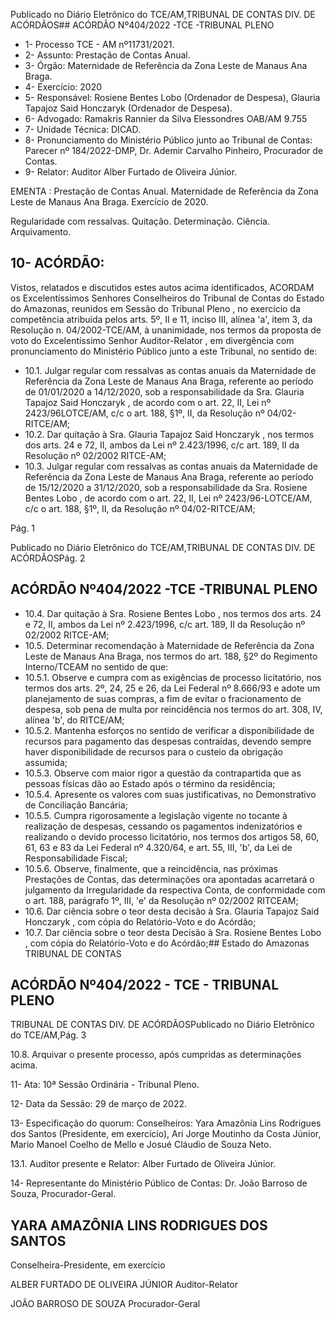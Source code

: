 Publicado  no  Diário  Eletrônico do TCE/AM,TRIBUNAL DE CONTAS DIV. DE ACÓRDÃOS## ACÓRDÃO Nº404/2022 -TCE -TRIBUNAL PLENO

- 1- Processo TCE - AM nº11731/2021.
- 2- Assunto: Prestação de Contas Anual.
- 3- Órgão: Maternidade de Referência da Zona Leste de Manaus Ana Braga.
- 4- Exercício: 2020
- 5- Responsável: Rosiene Bentes Lobo (Ordenador de Despesa), Glauria Tapajoz Said Honczaryk (Ordenador de Despesa).
- 6- Advogado: Ramakris Rannier da Silva Elessondres  OAB/AM 9.755
- 7- Unidade Técnica: DICAD.
- 8- Pronunciamento  do  Ministério  Público  junto  ao  Tribunal  de  Contas: Parecer  nº 184/2022-DMP, Dr. Ademir Carvalho Pinheiro, Procurador de Contas.
- 9- Relator: Auditor Alber Furtado de Oliveira Júnior.

EMENTA : Prestação de Contas Anual. Maternidade de Referência da Zona Leste de Manaus Ana Braga. Exercício de 2020.

Regularidade com ressalvas. Quitação. Determinação. Ciência. Arquivamento.

## 10-  ACÓRDÃO:

Vistos, relatados e discutidos estes autos acima identificados, ACORDAM os Excelentíssimos Senhores Conselheiros do Tribunal de Contas do Estado do Amazonas, reunidos em Sessão do Tribunal Pleno , no exercício da competência atribuída pelos arts. 5º, II e 11, inciso III, alínea 'a', item 3, da Resolução n. 04/2002-TCE/AM, à unanimidade, nos termos da proposta de voto do Excelentíssimo Senhor Auditor-Relator , em divergência com pronunciamento do Ministério Público junto a este Tribunal, no sentido de:

- 10.1. Julgar  regular  com  ressalvas as  contas  anuais  da  Maternidade  de Referência da Zona Leste de Manaus Ana Braga, referente ao período de  01/01/2020  a  14/12/2020,  sob  a  responsabilidade  da Sra.  Glauria Tapajoz Said Honczaryk ,  de acordo com o art. 22, II, Lei nº 2423/96LOTCE/AM, c/c o art. 188, §1º, II, da Resolução nº 04/02-RITCE/AM;
- 10.2. Dar quitação à Sra. Glauria Tapajoz Said Honczaryk , nos termos dos arts.  24  e  72,  II,  ambos  da  Lei  nº  2.423/1996,  c/c  art.  189,  II  da Resolução nº 02/2002 RITCE-AM;
- 10.3. Julgar  regular  com  ressalvas as  contas  anuais  da  Maternidade  de Referência da Zona Leste de Manaus Ana Braga, referente ao período de 15/12/2020 a 31/12/2020, sob a responsabilidade da Sra.  Rosiene Bentes Lobo ,  de  acordo com o art. 22, II, Lei nº 2423/96-LOTCE/AM, c/c o art. 188, §1º, II, da Resolução nº 04/02-RITCE/AM;

Pág. 1

Publicado  no  Diário  Eletrônico do TCE/AM,TRIBUNAL DE CONTAS DIV. DE ACÓRDÃOSPág. 2

## ACÓRDÃO Nº404/2022 -TCE -TRIBUNAL PLENO

- 10.4. Dar quitação à Sra. Rosiene Bentes Lobo , nos termos dos arts. 24 e 72,  II,  ambos  da  Lei  nº  2.423/1996,  c/c  art.  189,  II  da  Resolução  nº 02/2002 RITCE-AM;
- 10.5. Determinar recomendação à  Maternidade  de  Referência  da  Zona Leste de Manaus Ana Braga, nos termos do art. 188, §2º do Regimento Interno/TCEAM no sentido de que:
- 10.5.1. Observe  e  cumpra  com  as  exigências  de  processo  licitatório, nos  termos  dos  arts.  2º,  24,  25  e  26,  da  Lei  Federal  nº  8.666/93  e adote um planejamento de suas compras, a fim de evitar o fracionamento  de  despesa,  sob  pena  de  multa  por  reincidência  nos termos do art. 308, IV, alínea 'b', do RITCE/AM;
- 10.5.2. Mantenha esforços no sentido de verificar a disponibilidade de recursos para pagamento das despesas contraídas, devendo sempre haver disponibilidade de recursos para o custeio da obrigação assumida;
- 10.5.3. Observe  com  maior  rigor  a  questão  da  contrapartida  que  as pessoas físicas dão ao Estado após o término da residência;
- 10.5.4. Apresente os valores com suas justificativas, no Demonstrativo de Conciliação Bancária;
- 10.5.5. Cumpra  rigorosamente  a  legislação  vigente  no  tocante  à realização  de  despesas,  cessando  os  pagamentos  indenizatórios  e realizando o devido processo licitatório, nos termos dos artigos 58, 60, 61,  63  e  83  da  Lei  Federal  nº  4.320/64,  e  art.  55,  III,  'b',  da  Lei  de Responsabilidade Fiscal;
- 10.5.6. Observe, finalmente, que a reincidência, nas próximas Prestações de Contas, das determinações ora apontadas acarretará o julgamento  da  Irregularidade  da  respectiva  Conta,  de  conformidade com o art. 188, parágrafo 1º, III, 'e' da Resolução nº 02/2002 RITCEAM;
- 10.6. Dar  ciência sobre  o  teor  desta  decisão  à Sra.  Glauria  Tapajoz  Said Honczaryk , com cópia do Relatório-Voto e do Acórdão;
- 10.7.  Dar ciência sobre o teor desta Decisão à Sra. Rosiene Bentes Lobo , com cópia do Relatório-Voto e do Acórdão;## Estado do Amazonas TRIBUNAL DE CONTAS

## ACÓRDÃO Nº404/2022 - TCE - TRIBUNAL PLENO

TRIBUNAL DE CONTAS DIV. DE ACÓRDÃOSPublicado  no  Diário  Eletrônico do TCE/AM,Pág. 3

10.8. Arquivar o presente  processo,  após  cumpridas  as  determinações acima.

11-  Ata: 10ª Sessão Ordinária - Tribunal Pleno.

12-  Data da Sessão: 29 de março de 2022.

13-  Especificação  do  quorum: Conselheiros:  Yara  Amazônia  Lins  Rodrigues  dos Santos (Presidente, em exercício), Ari Jorge Moutinho da Costa Júnior, Mario Manoel Coelho de Mello e Josué Cláudio de Souza Neto.

13.1. Auditor presente e Relator: Alber Furtado de Oliveira Júnior.

14-  Representante  do  Ministério  Público  de  Contas: Dr.  João  Barroso  de  Souza, Procurador-Geral.

## YARA AMAZÔNIA LINS RODRIGUES DOS SANTOS

Conselheira-Presidente, em exercício

ALBER FURTADO DE OLIVEIRA JÚNIOR Auditor-Relator

JOÃO BARROSO DE SOUZA Procurador-Geral